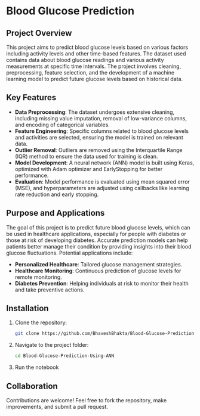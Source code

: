 # Blood Glucose Prediction

## Project Overview
This project aims to predict blood glucose levels based on various factors including activity levels and other time-based features. The dataset used contains data about blood glucose readings and various activity measurements at specific time intervals. The project involves cleaning, preprocessing, feature selection, and the development of a machine learning model to predict future glucose levels based on historical data.

## Key Features
- **Data Preprocessing**: The dataset undergoes extensive cleaning, including missing value imputation, removal of low-variance columns, and encoding of categorical variables.
- **Feature Engineering**: Specific columns related to blood glucose levels and activities are selected, ensuring the model is trained on relevant data.
- **Outlier Removal**: Outliers are removed using the Interquartile Range (IQR) method to ensure the data used for training is clean.
- **Model Development**: A neural network (ANN) model is built using Keras, optimized with Adam optimizer and EarlyStopping for better performance.
- **Evaluation**: Model performance is evaluated using mean squared error (MSE), and hyperparameters are adjusted using callbacks like learning rate reduction and early stopping.

## Purpose and Applications
The goal of this project is to predict future blood glucose levels, which can be used in healthcare applications, especially for people with diabetes or those at risk of developing diabetes. Accurate prediction models can help patients better manage their condition by providing insights into their blood glucose fluctuations. Potential applications include:
- **Personalized Healthcare**: Tailored glucose management strategies.
- **Healthcare Monitoring**: Continuous prediction of glucose levels for remote monitoring.
- **Diabetes Prevention**: Helping individuals at risk to monitor their health and take preventive actions.

## Installation

1. Clone the repository:

    ```bash
    git clone https://github.com/BhaveshBhakta/Blood-Glucose-Prediction-Using-ANN.git
    ```

2. Navigate to the project folder:

    ```bash
    cd Blood-Glucose-Prediction-Using-ANN
    ```

3. Run the notebook 

## Collaboration

Contributions are welcome! Feel free to fork the repository, make improvements, and submit a pull request.
